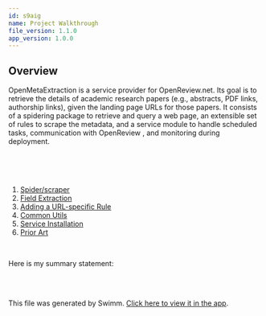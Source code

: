 ```yaml
---
id: s9aig
name: Project Walkthrough
file_version: 1.1.0
app_version: 1.0.0
---
```


<!-- Intro - Do not remove this comment -->

## Overview
OpenMetaExtraction  is a  service provider  for OpenReview.net.  Its goal  is to
retrieve the  details of academic  research papers (e.g., abstracts,  PDF links,
authorship links), given the landing page  URLs for those papers. It consists of
a spidering package to retrieve and query a web page, an extensible set of rules
to  scrape  the metadata,  and  a  service  module  to handle  scheduled  tasks,
communication with OpenReview , and monitoring during deployment.




<br/>

<br/>

<br/>

<!-- Steps - Do not remove this comment -->
1. [Spider/scraper](spiderscraper.ya137.sw.md)
2. [Field Extraction](field-extraction.3g09c.sw.md)
3. [Adding a URL-specific Rule](adding-a-url-specific-rule.cg8jn.sw.md)
4. [Common Utils](common-utils.rznrj.sw.md)
5. [Service Installation](service-installation.g9lpd.sw.md)
6. [Prior Art](prior-art.f05pj.sw.md)


<br/>

<!-- Summary - Do not remove this comment -->
Here is my summary statement:

<br/>

<br/>

This file was generated by Swimm. [Click here to view it in the app](https://app.swimm.io/repos/Z2l0aHViJTNBJTNBb3Blbi1tZXRhLWV4dHJhY3Rpb24lM0ElM0FhZGFtY2hhbmRyYQ==/playlists/s9aig).
